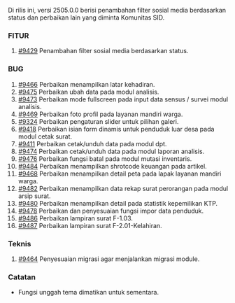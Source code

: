 Di rilis ini, versi 2505.0.0 berisi penambahan filter sosial media berdasarkan status dan perbaikan lain yang diminta Komunitas SID.


### FITUR

1. [#9429](https://github.com/OpenSID/OpenSID/issues/9429) Penambahan filter sosial media berdasarkan status.


### BUG

1. [#9466](https://github.com/OpenSID/OpenSID/issues/9466) Perbaikan menampilkan latar kehadiran.
2. [#9475](https://github.com/OpenSID/OpenSID/issues/9475) Perbaikan ubah data pada modul analisis.
3. [#9473](https://github.com/OpenSID/OpenSID/issues/9473) Perbaikan mode fullscreen pada input data sensus / survei modul analisis.
4. [#9469](https://github.com/OpenSID/OpenSID/issues/9469) Perbaikan foto profil pada layanan mandiri warga.
5. [#9324](https://github.com/OpenSID/OpenSID/issues/9324) Perbaikan pengaturan slider untuk pilihan galeri.
6. [#9418](https://github.com/OpenSID/OpenSID/issues/9418) Perbaikan isian form dinamis untuk penduduk luar desa pada modul cetak surat.
7. [#9411](https://github.com/OpenSID/OpenSID/issues/9411) Perbaikan cetak/unduh data pada modul dpt.
8. [#9474](https://github.com/OpenSID/OpenSID/issues/9474) Perbaikan cetak/unduh data pada modul laporan analisis.
9. [#9476](https://github.com/OpenSID/OpenSID/issues/9476) Perbaikan fungsi batal pada modul mutasi inventaris.
10. [#9484](https://github.com/OpenSID/OpenSID/issues/9484) Perbaikan menampilkan shrotcode keuangan pada artikel.
11. [#9468](https://github.com/OpenSID/OpenSID/issues/9468) Perbaikan menampilkan detail peta pada lapak layanan mandiri warga.
12. [#9482](https://github.com/OpenSID/OpenSID/issues/9482) Perbaikan menampilkan data rekap surat perorangan pada modul arsip surat.
13. [#9480](https://github.com/OpenSID/OpenSID/issues/9480) Perbaikan menampilkan detail pada statistik kepemilikan KTP.
14. [#9478](https://github.com/OpenSID/OpenSID/issues/9478) Perbaikan dan penyesuaian fungsi impor data penduduk.
15. [#9486](https://github.com/OpenSID/OpenSID/issues/9486) Perbaikan lampiran surat F-1.03.
16. [#9487](https://github.com/OpenSID/OpenSID/issues/9487) Perbaikan lampiran surat F-2.01-Kelahiran.


### Teknis

1. [#9464](https://github.com/OpenSID/OpenSID/issues/9464) Penyesuaian migrasi agar menjalankan migrasi module.


### Catatan
- Fungsi unggah tema dimatikan untuk sementara.
